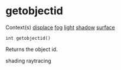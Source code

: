 # getobjectid

Context(s)
[displace](../contexts/displace.html)
[fog](../contexts/fog.html)
[light](../contexts/light.html)
[shadow](../contexts/shadow.html)
[surface](../contexts/surface.html)

`int getobjectid()`

Returns the object id.

shading raytracing
